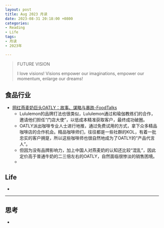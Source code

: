 ```yaml
---
layout: post
title: Aug 2023 月读
date: 2023-08-31 20:18:00 +0800
categories:
- Reading
- Life
tags:
- 月读
- 2023年

---
```


<blockquote class="blockquote-center">
<p>FUTURE VISION</p>
<p>
I love visions! Visions empower our imaginations, empower our momentum, enlarge our dreams!
</p>
</blockquote>

## 食品行业

- [网红燕麦奶巨头OATLY：故事、谋略与暴跌-FoodTalks](https://www.foodtalks.cn/news/31465)
  - Lululemon的品牌打法也很类似，Lululemon通过和瑜伽教练们的合作，邀请他们担任“门店大使”，以低成本精准获取客户，最终成功破圈。
  - OATLY派出咖啡专业人士进行地推，通过免费试用的方式，拿下众多精品咖啡店的合作机会。精品咖啡师们，往往都是一些社群的KOL，有着一批忠实的客户拥趸，所以这些咖啡师也很自然地成为了OATLY的“产品代言人”。
  - 但因为没有品牌影响力，加上中国人对燕麦奶的认知还比较“混乱”，因此定价高于普通牛奶的二三倍左右的OATLY，自然面临很惨淡的销售困境。
  - 





## Life

- 



----

## 思考

- 
